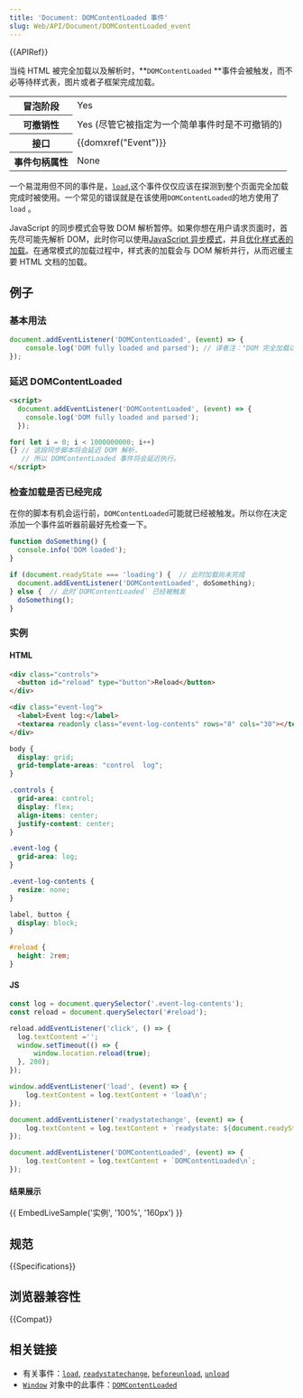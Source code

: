 ```yaml
---
title: 'Document: DOMContentLoaded 事件'
slug: Web/API/Document/DOMContentLoaded_event
---
```


{{APIRef}}

当纯 HTML 被完全加载以及解析时，**`DOMContentLoaded` **事件会被触发，而不必等待样式表，图片或者子框架完成加载。

<table class="properties">
  <tbody>
    <tr>
      <th scope="row">冒泡阶段</th>
      <td>Yes</td>
    </tr>
    <tr>
      <th scope="row">可撤销性</th>
      <td>Yes (尽管它被指定为一个简单事件时是不可撤销的)</td>
    </tr>
    <tr>
      <th scope="row">接口</th>
      <td>{{domxref("Event")}}</td>
    </tr>
    <tr>
      <th scope="row">事件句柄属性</th>
      <td>None</td>
    </tr>
  </tbody>
</table>

一个易混用但不同的事件是，[`load`](/zh-CN/docs/Web/API/Window/load_event),这个事件仅仅应该在探测到整个页面完全加载完成时被使用。一个常见的错误就是在该使用`DOMContentLoaded`的地方使用了`load` 。

JavaScript 的同步模式会导致 DOM 解析暂停。如果你想在用户请求页面时，首先尽可能先解析 DOM，此时你可以使用[JavaScript 异步模式](/zh-CN/docs/Web/API/XMLHttpRequest/Synchronous_and_Asynchronous_Requests)，并且[优化样式表的加载](https://developers.google.com/speed/docs/insights/OptimizeCSSDelivery)。在通常模式的加载过程中，样式表的加载会与 DOM 解析并行，从而迟缓主要 HTML 文档的加载。

## 例子

### 基本用法

```js
document.addEventListener('DOMContentLoaded', (event) => {
    console.log('DOM fully loaded and parsed'); // 译者注："DOM 完全加载以及解析"
});
```

### 延迟 DOMContentLoaded

```html
<script>
  document.addEventListener('DOMContentLoaded', (event) => {
    console.log('DOM fully loaded and parsed');
  });

for( let i = 0; i < 1000000000; i++)
{} // 这段同步脚本将会延迟 DOM 解析，
   // 所以 DOMContentLoaded 事件将会延迟执行。
</script>
```

### 检查加载是否已经完成

在你的脚本有机会运行前，`DOMContentLoaded`可能就已经被触发。所以你在决定添加一个事件监听器前最好先检查一下。

```js
function doSomething() {
  console.info('DOM loaded');
}

if (document.readyState === 'loading') {  // 此时加载尚未完成
  document.addEventListener('DOMContentLoaded', doSomething);
} else {  // 此时`DOMContentLoaded` 已经被触发
  doSomething();
}
```

### 实例

#### HTML

```html
<div class="controls">
  <button id="reload" type="button">Reload</button>
</div>

<div class="event-log">
  <label>Event log:</label>
  <textarea readonly class="event-log-contents" rows="8" cols="30"></textarea>
</div>
```

```css hidden
body {
  display: grid;
  grid-template-areas: "control  log";
}

.controls {
  grid-area: control;
  display: flex;
  align-items: center;
  justify-content: center;
}

.event-log {
  grid-area: log;
}

.event-log-contents {
  resize: none;
}

label, button {
  display: block;
}

#reload {
  height: 2rem;
}
```

#### JS

```js
const log = document.querySelector('.event-log-contents');
const reload = document.querySelector('#reload');

reload.addEventListener('click', () => {
  log.textContent ='';
  window.setTimeout(() => {
      window.location.reload(true);
  }, 200);
});

window.addEventListener('load', (event) => {
    log.textContent = log.textContent + 'load\n';
});

document.addEventListener('readystatechange', (event) => {
    log.textContent = log.textContent + `readystate: ${document.readyState}\n`;
});

document.addEventListener('DOMContentLoaded', (event) => {
    log.textContent = log.textContent + `DOMContentLoaded\n`;
});
```

#### 结果展示

{{ EmbedLiveSample('实例', '100%', '160px') }}

## 规范

{{Specifications}}

## 浏览器兼容性

{{Compat}}

## 相关链接

- 有关事件：[`load`](/zh-CN/docs/Web/API/Window/load_event), [`readystatechange`](/zh-CN/docs/Web/API/Document/readystatechange_event), [`beforeunload`](/zh-CN/docs/Web/API/Window/beforeunload_event), [`unload`](/zh-CN/docs/Web/API/Window/unload_event)
- [`Window`](/zh-CN/docs/Web/API/Window) 对象中的此事件：[`DOMContentLoaded`](/zh-CN/docs/Web/API/Window/DOMContentLoaded_event)
